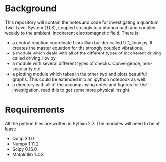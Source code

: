 
# Background

This repository will contain the notes and code for investigating a quantum Two-Level System (TLS), coupled strongly to a phonon bath and coupled weakly to the ambient, incoherent electromagnetic field.
There is:
- a central reaction coordinate Liouvillian builder called UD_liouv.py. It creates the master equation for the strongly coupled vibrations.
- a module which deals with all of the different types of incoherent driving called driving_liov.py.
- a module with several different types of checks. Convergence, non-secularity etc.
- a plotting module which takes in the other two and plots beautiful graphs. This could be extended into an ipython notebook as well.
- a directory with all of the accompanying notes and figures for the investigation, read this to get some more physical insight.

# Requirements

All the python files are written in Python 2.7. The modules will need to be at least:
- Qutip 3.1.0
- Numpy 1.11.2
- Scipy 0.16.0
- Matplotlib 1.4.3
